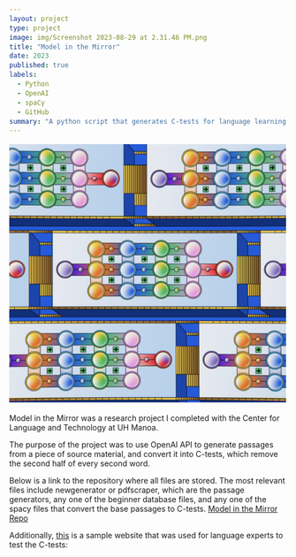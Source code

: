 ```yaml
---
layout: project
type: project
image: img/Screenshot 2023-08-29 at 2.31.46 PM.png
title: "Model in the Mirror"
date: 2023
published: true
labels:
  - Python
  - OpenAI
  - spaCy
  - GitHub
summary: "A python script that generates C-tests for language learning purposes."
---
```


<img class="img-fluid" src="img/Screenshot 2023-08-29 at 2.31.46 PM.png">

Model in the Mirror was a research project I completed with the Center for Language and Technology at UH Manoa.

The purpose of the project was to use OpenAI API to generate passages from a piece of source material, and convert it into C-tests, which remove the second half of every second word.

Below is a link to the repository where all files are stored. The most relevant files include newgenerator or pdfscraper, which are the passage generators, any one of the beginner database files, and any one of the spacy files that convert the base passages to C-tests.
[Model in the Mirror Repo](https://github.com/llcit/model-mirror "llcit/model-mirror")

Additionally, [this](https://hushed-spiny-scaffold.glitch.me "H5P example") is a sample website that was used for language experts to test the C-tests:
